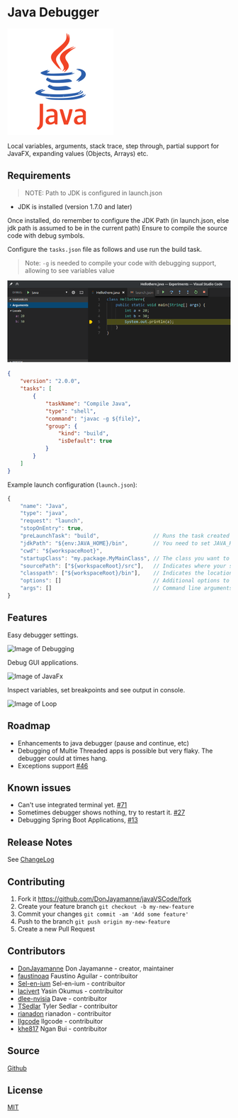 # Java Debugger

![java-debugger](https://raw.githubusercontent.com/DonJayamanne/javaVSCode/master/images/icon.png)

Local variables, arguments, stack trace, step through, partial support for JavaFX, expanding values (Objects, Arrays) etc.

## Requirements

> NOTE: Path to JDK is configured in launch.json

* JDK is installed (version 1.7.0 and later)

Once installed, do remember to configure the JDK Path (in launch.json, else jdk path is assumed to be in the current path)
Ensure to compile the source code with debug symbols.

Configure the `tasks.json` file as follows and use run the build task.

> Note: `-g` is needed to compile your code with debugging support, allowing to see variables value

![variables](https://raw.githubusercontent.com/DonJayamanne/javaVSCode/master/images/variables.png)

```json
{
    "version": "2.0.0",
    "tasks": [
        {
            "taskName": "Compile Java",
            "type": "shell",
            "command": "javac -g ${file}",
            "group": {
                "kind": "build",
                "isDefault": true
            }
        }
    ]
}
```

Example launch configuration (`launch.json`):

```javascript
{
    "name": "Java",
    "type": "java",
    "request": "launch",
    "stopOnEntry": true,
    "preLaunchTask": "build",                 // Runs the task created above before running this configuration
    "jdkPath": "${env:JAVA_HOME}/bin",        // You need to set JAVA_HOME enviroment variable
    "cwd": "${workspaceRoot}",
    "startupClass": "my.package.MyMainClass", // The class you want to run
    "sourcePath": ["${workspaceRoot}/src"],   // Indicates where your source (.java) files are
    "classpath": ["${workspaceRoot}/bin"],    // Indicates the location of your .class files
    "options": []                             // Additional options to pass to the java executable
    "args": []                                // Command line arguments to pass to the startup class
}
```

## Features

Easy debugger settings.

![Image of Debugging](https://raw.githubusercontent.com/DonJayamanne/javaVSCode/master/images/debug.gif)

Debug GUI applications.

![Image of JavaFx](https://raw.githubusercontent.com/DonJayamanne/javaVSCode/master/images/javafx.gif)

Inspect variables, set breakpoints and see output in console.

![Image of Loop](https://raw.githubusercontent.com/DonJayamanne/javaVSCode/master/images/Loop.gif)

## Roadmap

* Enhancements to java debugger (pause and continue, etc)
* Debugging of Multie Threaded apps is possible but very flaky. The debugger could at times hang.
* Exceptions support [#46](https://github.com/DonJayamanne/javaVSCode/issues/46)

## Known issues

* Can't use integrated terminal yet. [#71](https://github.com/DonJayamanne/javaVSCode/issues/71)
* Sometimes debugger shows nothing, try to restart it. [#27](https://github.com/DonJayamanne/javaVSCode/issues/27)
* Debugging Spring Boot Applications, [#13](https://github.com/DonJayamanne/javaVSCode/issues/13)

## Release Notes

See [ChangeLog](https://github.com/DonJayamanne/javaVSCode/blob/master/CHANGELOG.md)

## Contributing

1. Fork it https://github.com/DonJayamanne/javaVSCode/fork
2. Create your feature branch `git checkout -b my-new-feature`
3. Commit your changes `git commit -am 'Add some feature'`
4. Push to the branch `git push origin my-new-feature`
5. Create a new Pull Request

## Contributors

- [DonJayamanne](https://github.com/DonJayamanne/) Don Jayamanne - creator, maintainer
- [faustinoaq](https://github.com/faustinoaq) Faustino Aguilar - contribuitor
- [Sel-en-ium](https://github.com/Sel-en-ium) Sel-en-ium - contribuitor
- [lacivert](https://github.com/lacivert) Yasin Okumus - contribuitor
- [dlee-nvisia](https://github.com/dlee-nvisia) Dave - contribuitor
- [TSedlar](https://github.com/TSedlar) Tyler Sedlar - contribuitor
- [rianadon](https://github.com/rianadon) rianadon - contribuitor
- [llgcode](https://github.com/llgcode) llgcode - contribuitor
- [khe817](khe817) Ngan Bui - contribuitor

## Source

[Github](https://github.com/DonJayamanne/javaVSCode)

## License

[MIT](https://raw.githubusercontent.com/DonJayamanne/javaVSCode/master/LICENSE)
